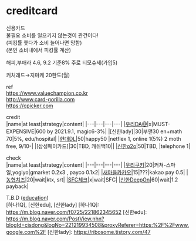 # creditcard

신용카드  
불필요 소비를 일으키지 않는것이 관건이다!  
(피킹률 쫓다가 소비 늘어나면 망함)  
(본인 소비내에서 피킹률 계산)  


해피,부애라 4.6, 9.2 기준8%
주로 티모슈세(가입5)

커처래드→지마케 20한도(월)


ref  
https://www.valuechampion.co.kr  
http://www.card-gorilla.com  
https://cpicker.com  

  
credit  
|name|at least|strategy|content|
|---|---|---|---|
|[우리DA@]|x|MUST-EXPENSIVE|600 by 2021.9.1, magic6-3%|
|[신한lady]|30|부앤30 en+math 70|5%, edu/hospital|
|[현대DL]|50|happy50 |netflex 1, online 1(5%) 2 moth free, 9/10-|
|[삼성페이카드]|30|TBD, 캐쉬백10||
|[신한o2o]|50|TBD, |telephone 1|


check  
|name|at least|strategy|content|
|---|---|---|---|
|[우리쿠키]|20|커쳐-스마일,yogiyo|gmarket 0.2x3 , payco 0.1x2|
|[새마을카카오]|15|???|kakao pay 0.5|
|[농협치즈]|20|wait|ktx, srt|
|[SFC체크]|x|wait|SFC|
|[신한DeepOn]|60|wait|1.2 payback|


[우리DA@]: https://sccd.wooribank.com/smtccd/mw/html/CARDINFO/CARDINFO_0111.html?prd_cd=834153&trc_id=88801332
[현대DL]: https://www.hyundaicard.com/cpc/cr/CPCCR0201_01.hc?cardWcd=ONOF
[신한o2o]: https://www.shinhancard.com/pconts/html/card/apply/credit/1195563_2207.html
[우리쿠키]: http://www.card-gorilla.com/card/detail/312
[새마을카카오]: https://mgcheck.kfcc.co.kr/pers/appl/persKakaoGuid.do
[SFC체크]: https://www.samsungcard.com/personal/sfc/dining/UHPPBE2004M1.jsp
[신한DeepOn]: https://www.shinhancard.com/pconts/html/card/apply/check/1187978_2206.html
[농협치즈]: http://www.card-gorilla.com/card/detail/528



T.B.D  ([education](https://www.valuechampion.co.kr/credit-cards/최고의-학원비-할인-신용카드-비교-추천#kbedu))  
[하나1Q], [신한edu], [신한lady] 
[하나1Q]: https://m.blog.naver.com/f0725/221862345652
[신한edu]: https://m.blog.naver.com/PostView.nhn?blogId=cisdong&logNo=221219934508&proxyReferer=https:%2F%2Fwww.google.com%2F
[신한lady]: https://ribosome.tistory.com/47
